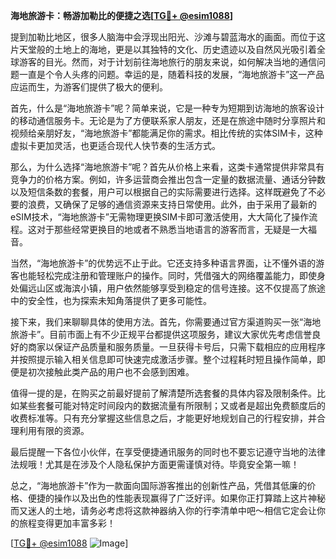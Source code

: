 **海地旅游卡：畅游加勒比的便捷之选[[TG💪+ @esim1088](https://t.me/s/esim1088)]**

提到加勒比地区，很多人脑海中会浮现出阳光、沙滩与碧蓝海水的画面。而位于这片天堂般的土地上的海地，更是以其独特的文化、历史遗迹以及自然风光吸引着全球游客的目光。然而，对于计划前往海地旅行的朋友来说，如何解决当地的通信问题一直是个令人头疼的问题。幸运的是，随着科技的发展，“海地旅游卡”这一产品应运而生，为游客们提供了极大的便利。

首先，什么是“海地旅游卡”呢？简单来说，它是一种专为短期到访海地的旅客设计的移动通信服务卡。无论是为了方便联系家人朋友，还是在旅途中随时分享照片和视频给亲朋好友，“海地旅游卡”都能满足你的需求。相比传统的实体SIM卡，这种虚拟卡更加灵活，也更适合现代人快节奏的生活方式。

那么，为什么选择“海地旅游卡”呢？首先从价格上来看，这类卡通常提供非常具有竞争力的价格方案。例如，许多运营商会推出包含一定量的数据流量、通话分钟数以及短信条数的套餐，用户可以根据自己的实际需要进行选择。这样既避免了不必要的浪费，又确保了足够的通信资源来支持日常使用。此外，由于采用了最新的eSIM技术，“海地旅游卡”无需物理更换SIM卡即可激活使用，大大简化了操作流程。这对于那些经常更换目的地或者不熟悉当地语言的游客而言，无疑是一大福音。

当然，“海地旅游卡”的优势远不止于此。它还支持多种语言界面，让不懂外语的游客也能轻松完成注册和管理账户的操作。同时，凭借强大的网络覆盖能力，即使身处偏远山区或海滨小镇，用户依然能够享受到稳定的信号连接。这不仅提高了旅途中的安全性，也为探索未知角落提供了更多可能性。

接下来，我们来聊聊具体的使用方法。首先，你需要通过官方渠道购买一张“海地旅游卡”。目前市面上有不少正规平台都提供这项服务，建议大家优先考虑信誉良好的商家以保证产品质量和服务质量。一旦获得卡号后，只需下载相应的应用程序并按照提示输入相关信息即可快速完成激活步骤。整个过程耗时短且操作简单，即便是初次接触此类产品的用户也不会感到困难。

值得一提的是，在购买之前最好提前了解清楚所选套餐的具体内容及限制条件。比如某些套餐可能对特定时间段内的数据流量有所限制；又或者是超出免费额度后的收费标准等。只有充分掌握这些信息之后，才能更好地规划自己的行程安排，并合理利用有限的资源。

最后提醒一下各位小伙伴，在享受便捷通讯服务的同时也不要忘记遵守当地的法律法规哦！尤其是在涉及个人隐私保护方面更需谨慎对待。毕竟安全第一嘛！

总之，“海地旅游卡”作为一款面向国际游客推出的创新性产品，凭借其低廉的价格、便捷的操作以及出色的性能表现赢得了广泛好评。如果你正打算踏上这片神秘而又迷人的土地，请务必考虑将这款神器纳入你的行李清单中吧～相信它定会让你的旅程变得更加丰富多彩！

[[TG💪+ @esim1088](https://t.me/s/esim1088) ![Image](https://i.postimg.cc/4NQfJmqS/Snipaste-2025-05-13-00-14-12.png)]